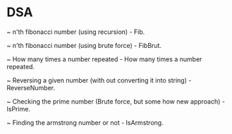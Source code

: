 # DSA
~ n'th fibonacci number (using recursion) -                                           Fib.

~ n'th fibonacci number (using brute force) -                                         FibBrut.

~ How many times a number repeated - How many times a number repeated.

~ Reversing a given number (with out converting it into string) - ReverseNumber.

~ Checking the prime number (Brute force, but some how new approach) - IsPrime.

~ Finding the armstrong number or not   - IsArmstrong.

